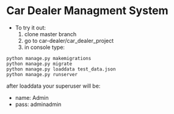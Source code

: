 
# Car Dealer Managment System

- To try it out:
  1. clone master branch
  2. go to car-dealer/car_dealer_project
  3. in console type:
```
python manage.py makemigrations
python manage.py migrate
python manage.py loaddata test_data.json
python manage.py runserver
```
after loaddata your superuser will be:
- name: Admin
- pass: adminadmin
